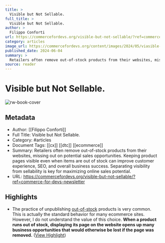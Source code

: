 ```yaml
---
title: >
  Visible but Not Sellable.
full_title: >
  Visible but Not Sellable.
author: >
  Filippo Conforti
url: https://commercefordevs.org/visible-but-not-sellable/?ref=commerce-for-devs-newsletter
category: articles
image_url: https://commercefordevs.org/content/images/2024/05/viasible-but-not-sellable.png
published_date: 2024-06-04
summary: >
  Retailers often remove out-of-stock products from their websites, missing out on potential sales opportunities. Keeping product pages visible even when items are out of stock can improve customer experience, SEO, and overall business success. Separating visibility from sellability is key for maximizing online sales potential.
source: reader
---
```

# Visible but Not Sellable.

![rw-book-cover](https://commercefordevs.org/content/images/2024/05/viasible-but-not-sellable.png)

## Metadata
- Author: [[Filippo Conforti]]
- Full Title: Visible but Not Sellable.
- Category: #articles
- Document Tags: [[cx]] [[dtc]] [[ecommerce]] 
- Summary: Retailers often remove out-of-stock products from their websites, missing out on potential sales opportunities. Keeping product pages visible even when items are out of stock can improve customer experience, SEO, and overall business success. Separating visibility from sellability is key for maximizing online sales potential.
- URL: https://commercefordevs.org/visible-but-not-sellable/?ref=commerce-for-devs-newsletter

## Highlights
- The practice of unpublishing [out-of-stock](https://commercefordevs.org/out-of-stock/) products is very common. This is actually the standard behavior for many ecommerce sites. However, I do not understand the value of this choice. **When a product runs out of stock, displaying its page on the website opens up many business opportunities that would otherwise be lost if the page was removed.** ([View Highlight](https://read.readwise.io/read/01hzrxmj8kxhye68709ap21b61))



